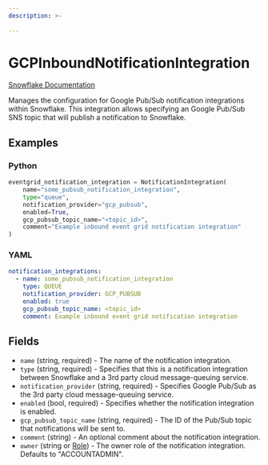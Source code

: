 ```yaml
---
description: >-
  
---
```


# GCPInboundNotificationIntegration

[Snowflake Documentation](https://docs.snowflake.com/en/sql-reference/sql/create-notification-integration)

Manages the configuration for Google Pub/Sub notification integrations within Snowflake. This integration
allows specifying an Google Pub/Sub SNS topic that will publish a notification to Snowflake.


## Examples

### Python

```python
eventgrid_notification_integration = NotificationIntegration(
    name="some_pubsub_notification_integration",
    type="queue",
    notification_provider="gcp_pubsub",
    enabled=True,
    gcp_pubsub_topic_name="<topic_id>",
    comment="Example inbound event grid notification integration"
)
```


### YAML

```yaml
notification_integrations:
  - name: some_pubsub_notification_integration
    type: QUEUE
    notification_provider: GCP_PUBSUB
    enabled: true
    gcp_pubsub_topic_name: <topic_id>
    comment: Example inbound event grid notification integration
```


## Fields

* `name` (string, required) - The name of the notification integration.
* `type` (string, required) - Specifies that this is a notification integration between Snowflake and a 3rd party cloud message-queuing service.
* `notification_provider` (string, required) - Specifies Google Pub/Sub as the 3rd party cloud message-queuing service.
* `enabled` (bool, required) - Specifies whether the notification integration is enabled.
* `gcp_pubsub_topic_name` (string, required) - The ID of the Pub/Sub topic that notifications will be sent to.
* `comment` (string) - An optional comment about the notification integration.
* `owner` (string or [Role](role.md)) - The owner role of the notification integration. Defaults to "ACCOUNTADMIN".


